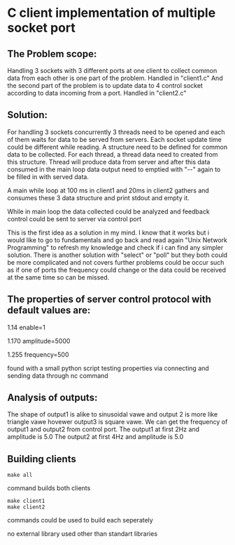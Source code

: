 # C client implementation of multiple socket port 

## The Problem scope:
Handling 3 sockets with 3 different ports at one client to collect common data from each other is one part of the problem. Handled in "client1.c" And the second part of the problem is to update data to 4 control socket according to data incoming from a port. Handled in "client2.c"

## Solution:

For handling 3 sockets concurrently 3 threads need to be opened and each of them waits for data to be served from servers. Each socket update time could be different while reading. A structure need to be defined for common data to be collected. For each thread, a thread data need to created from this structure. Thread will produce data from server and after this data consumed in the main loop data output need to emptied with "--" again to be filled in with served data.


A main while loop at 100 ms in client1 and 20ms in client2 gathers and consumes these 3 data structure and print stdout and empty it.

While in main loop the data collected could be analyzed and feedback control could be sent to server via control port

This is the first idea as a solution in my mind. I know that it works but i would like to go to fundamentals and go back and read again "Unix Network Programming" to refresh my knowledge and check if i can find any simpler solution. There is another solution with "select"  or "poll" but they both could be more complicated and not covers further problems could be occur such as if one of ports the frequency could change or the data could be received at the same time so can be missed. 
## The properties of server control protocol with default values are:

1.14 enable=1

1.170 amplitude=5000

1.255 frequency=500

found with a small python script testing properties via connecting and sending data through nc command 

## Analysis of outputs:

The shape of output1 is alike to sinusoidal vawe and output 2 is more like triangle vawe hovewer output3 is square vawe. 
We can get the frequency of output1 and output2 from control port. 
The output1 at first 2Hz and amplitude is 5.0
The output2 at first 4Hz and amplitude is 5.0

## Building clients

```
make all 
```
command builds both clients 

```
make client1
make client2
``` 

commands could be used to build each seperately

no external library used other than standart libraries


